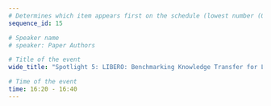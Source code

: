 ```yaml
---
# Determines which item appears first on the schedule (lowest number (0) appears first)
sequence_id: 15

# Speaker name
# speaker: Paper Authors

# Title of the event
wide_title: "Spotlight 5: LIBERO: Benchmarking Knowledge Transfer for Lifelong Robot Learning <br> Spotlight 6: GELLO: A General, Low-Cost, and Intuitive Teleoperation Framework for Robot Manipulators <br> Spotlight 7: Eureka: Human-Level Reward Design via Coding Large Language Models <br> Spotlight 8: BEHAVIOR-1K: A Benchmark for Embodied AI with 1,000 Everyday Activities and Realistic Simulation"

# Time of the event
time: 16:20 - 16:40
---
```

